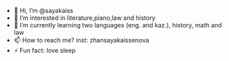 - 👋 Hi, I’m @sayakaiss
- 👀 I’m interested in literature,piano,law and history
- 🌱 I’m currently learning two languages (eng. and kaz.), history, math and law
- 📫 How to reach me? inst: zhansayakaissenova
- ⚡ Fun fact: love sleep

<!---
sayakaiss/sayakaiss is a ✨ special ✨ repository because its `README.md` (this file) appears on your GitHub profile.
You can click the Preview link to take a look at your changes.
--->
